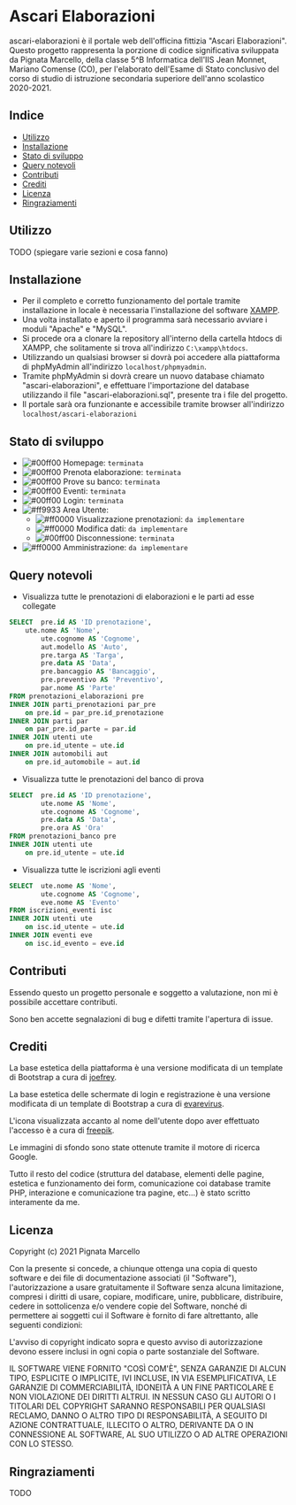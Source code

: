 # Ascari Elaborazioni
ascari-elaborazioni è il portale web dell'officina fittizia "Ascari Elaborazioni". Questo progetto rappresenta la porzione di codice significativa sviluppata da Pignata Marcello, della classe 5^B Informatica dell'IIS Jean Monnet, Mariano Comense (CO), per l'elaborato dell'Esame di Stato conclusivo del corso di studio di istruzione secondaria superiore dell'anno scolastico 2020-2021.

## Indice

* [Utilizzo](#utilizzo)
* [Installazione](#installazione)
* [Stato di sviluppo](#stato-di-sviluppo)
* [Query notevoli](#query-notevoli)
* [Contributi](#contributi)
* [Crediti](#crediti)
* [Licenza](#licenza)
* [Ringraziamenti](#ringraziamenti)

## Utilizzo
	 
TODO (spiegare varie sezioni e cosa fanno)

## Installazione
* Per il completo e corretto funzionamento del portale tramite installazione in locale è necessaria l'installazione del software [XAMPP](https://www.apachefriends.org/).
* Una volta installato e aperto il programma sarà necessario avviare i moduli  "Apache" e "MySQL".
* Si procede ora a clonare la repository all'interno della cartella htdocs di XAMPP, che solitamente si trova all'indirizzo `C:\xampp\htdocs`.
* Utilizzando un qualsiasi browser si dovrà poi accedere alla piattaforma di phpMyAdmin all'indirizzo `localhost/phpmyadmin`.
* Tramite phpMyAdmin si dovrà creare un nuovo database chiamato "ascari-elaborazioni", e effettuare l'importazione del database utilizzando il file "ascari-elaborazioni.sql", presente tra i file del progetto.
* Il portale sarà ora funzionante e accessibile tramite browser all'indirizzo `localhost/ascari-elaborazioni`

## Stato di sviluppo
* ![#00ff00](https://via.placeholder.com/15/00ff00/000000?text=+) Homepage: `terminata`
* ![#00ff00](https://via.placeholder.com/15/00ff00/000000?text=+) Prenota elaborazione: `terminata`
* ![#00ff00](https://via.placeholder.com/15/00ff00/000000?text=+) Prove su banco: `terminata`
* ![#00ff00](https://via.placeholder.com/15/00ff00/000000?text=+) Eventi: `terminata`
* ![#00ff00](https://via.placeholder.com/15/00ff00/000000?text=+) Login: `terminata`
* ![#ff9933](https://via.placeholder.com/15/ff9933/000000?text=+) Area Utente:
  * ![#ff0000](https://via.placeholder.com/15/ff0000/000000?text=+) Visualizzazione prenotazioni: `da implementare`
  * ![#ff0000](https://via.placeholder.com/15/ff0000/000000?text=+) Modifica dati: `da implementare`
  * ![#00ff00](https://via.placeholder.com/15/00ff00/000000?text=+) Disconnessione: `terminata`
* ![#ff0000](https://via.placeholder.com/15/ff0000/000000?text=+) Amministrazione: `da implementare`

## Query notevoli

* Visualizza tutte le prenotazioni di elaborazioni e le parti ad esse collegate
```sql
SELECT 	pre.id AS 'ID prenotazione',
	ute.nome AS 'Nome',
        ute.cognome AS 'Cognome',
        aut.modello AS 'Auto',
        pre.targa AS 'Targa',
        pre.data AS 'Data',
        pre.bancaggio AS 'Bancaggio',
        pre.preventivo AS 'Preventivo',
        par.nome AS 'Parte'
FROM prenotazioni_elaborazioni pre
INNER JOIN parti_prenotazioni par_pre
    on pre.id = par_pre.id_prenotazione
INNER JOIN parti par
    on par_pre.id_parte = par.id
INNER JOIN utenti ute
    on pre.id_utente = ute.id
INNER JOIN automobili aut
    on pre.id_automobile = aut.id
```

* Visualizza tutte le prenotazioni del banco di prova
```sql
SELECT  pre.id AS 'ID prenotazione',
        ute.nome AS 'Nome',
        ute.cognome AS 'Cognome',
        pre.data AS 'Data',
        pre.ora AS 'Ora'
FROM prenotazioni_banco pre
INNER JOIN utenti ute
    on pre.id_utente = ute.id
```

* Visualizza tutte le iscrizioni agli eventi
```sql
SELECT  ute.nome AS 'Nome',
        ute.cognome AS 'Cognome',
        eve.nome AS 'Evento'
FROM iscrizioni_eventi isc
INNER JOIN utenti ute
    on isc.id_utente = ute.id
INNER JOIN eventi eve
    on isc.id_evento = eve.id
```

## Contributi
Essendo questo un progetto personale e soggetto a valutazione, non mi è possibile accettare contributi.

Sono ben accette segnalazioni di bug e difetti tramite l'apertura di issue.

## Crediti
La base estetica della piattaforma è una versione modificata di un template di Bootstrap a cura di [joefrey](https://colorlib.com/wp/author/joefreymahusay/).

La base estetica delle schermate di login e registrazione è una versione modificata di un template di Bootstrap a cura di [evarevirus](https://bootsnipp.com/evarevirus).

L'icona visualizzata accanto al nome dell'utente dopo aver effettuato l'accesso è a cura di [freepik](https://www.flaticon.com/authors/freepik).

Le immagini di sfondo sono state ottenute tramite il motore di ricerca Google.

Tutto il resto del codice (struttura del database, elementi delle pagine, estetica e funzionamento dei form, comunicazione coi database tramite PHP, interazione e comunicazione tra pagine, etc...) è stato scritto interamente da me.

## Licenza
Copyright (c) 2021 Pignata Marcello

Con la presente si concede, a chiunque ottenga una copia di questo software e dei file di documentazione associati (il "Software"), l'autorizzazione a usare gratuitamente il Software senza alcuna limitazione, compresi i diritti di usare, copiare, modificare, unire, pubblicare, distribuire, cedere in sottolicenza e/o vendere copie del Software, nonché di permettere ai soggetti cui il Software è fornito di fare altrettanto, alle seguenti condizioni:

L'avviso di copyright indicato sopra e questo avviso di autorizzazione devono essere inclusi in ogni copia o parte sostanziale del Software.

IL SOFTWARE VIENE FORNITO "COSÌ COM'È", SENZA GARANZIE DI ALCUN TIPO, ESPLICITE O IMPLICITE, IVI INCLUSE, IN VIA ESEMPLIFICATIVA, LE GARANZIE DI COMMERCIABILITÀ, IDONEITÀ A UN FINE PARTICOLARE E NON VIOLAZIONE DEI DIRITTI ALTRUI. IN NESSUN CASO GLI AUTORI O I TITOLARI DEL COPYRIGHT SARANNO RESPONSABILI PER QUALSIASI RECLAMO, DANNO O ALTRO TIPO DI RESPONSABILITÀ, A SEGUITO DI AZIONE CONTRATTUALE, ILLECITO O ALTRO, DERIVANTE DA O IN CONNESSIONE AL SOFTWARE, AL SUO UTILIZZO O AD ALTRE OPERAZIONI CON LO STESSO.

## Ringraziamenti
TODO
